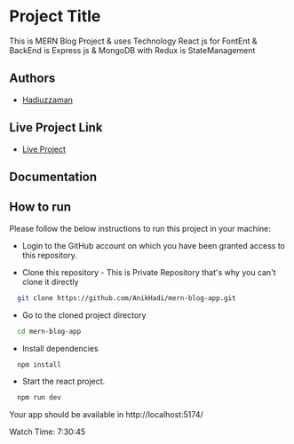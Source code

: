 # Project Title

This is MERN Blog Project & uses Technology React js for FontEnt & BackEnd is Express js & MongoDB with Redux is StateManagement

## Authors

- [Hadiuzzaman](https://www.github.com/AnikHadi)

## Live Project Link

- [Live Project](###)

## Documentation

## How to run

Please follow the below instructions to run this project in your machine:

- Login to the GitHub account on which you have been granted access to this repository.

- Clone this repository - This is Private Repository that's why you can't clone it directly

```bash
  git clone https://github.com/AnikHadi/mern-blog-app.git
```

- Go to the cloned project directory

```bash
  cd mern-blog-app
```

- Install dependencies

```bash
  npm install
```

- Start the react project.

```bash
  npm run dev
```

Your app should be available in http://localhost:5174/

Watch Time: 7:30:45

